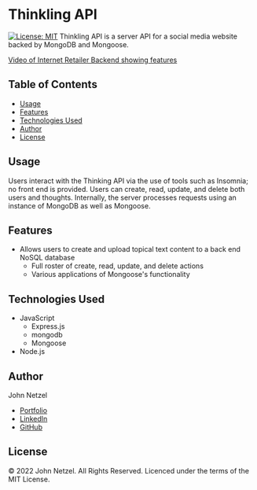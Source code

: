 # Thinkling API
[![License: MIT](https://img.shields.io/badge/License-MIT-yellow.svg)](https://opensource.org/licenses/MIT)
Thinkling API is a server API for a social media website backed by MongoDB and Mongoose.

[Video of Internet Retailer Backend showing features](https://drive.google.com/file/d/1xowJKBBjrnqFRX2R6u9rHpsD3WL3N6mp/view)


## Table of Contents

* [Usage](#usage)
* [Features](#features)
* [Technologies Used](#technologies-used)
* [Author](#author)
* [License](#license)


## Usage

Users interact with the Thinking API via the use of tools such as Insomnia; no front end is provided. Users can create, read, update, and delete both users and thoughts. Internally, the server processes requests using an instance of MongoDB as well as Mongoose.


## Features

* Allows users to create and upload topical text content to a back end NoSQL database
  * Full roster of create, read, update, and delete actions
  * Various applications of Mongoose's functionality


## Technologies Used

* JavaScript
  * Express.js
  * mongodb
  * Mongoose
* Node.js


## Author

John Netzel
* [Portfolio](https://commiedog.github.io/my-portfolio/)
* [LinkedIn](https://www.linkedin.com/in/john-netzel-481112129/)
* [GitHub](https://github.com/CommieDog)


## License
&copy; 2022 John Netzel. All Rights Reserved. Licenced under the terms of the MIT License.